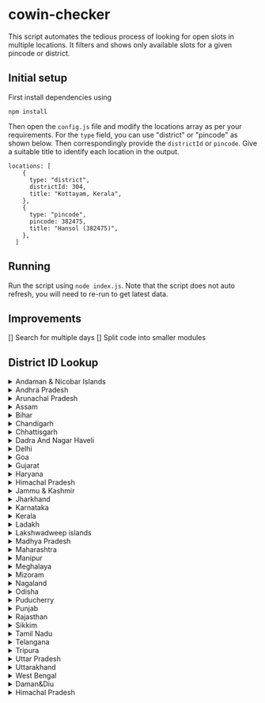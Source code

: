 # cowin-checker

This script automates the tedious process of looking for open slots in multiple locations. It filters and shows only available slots for a given pincode or district.

## Initial setup

First install dependencies using

`npm install`

Then open the `config.js` file and modify the locations array as per your requirements. For the `type` field, you can use "district" or "pincode" as shown below. Then correspondingly provide the `districtId` or `pincode`. Give a suitable title to identify each location in the output.

```
locations: [
    {
      type: "district",
      districtId: 304,
      title: "Kottayam, Kerala",
    },
    {
      type: "pincode",
      pincode: 382475,
      title: "Hansol (382475)",
    },
  ]
```

## Running

Run the script using `node index.js`. Note that the script does not auto refresh, you will need to re-run to get latest data.

## Improvements

[] Search for multiple days
[] Split code into smaller modules

## District ID Lookup

<details>
  <summary> Andaman & Nicobar Islands </summary>

- 3: Nicobar
- 1: North and Middle Andaman
- 2: South Andaman
</details>

<details>
  <summary> Andhra Pradesh </summary>

- 9: Anantapur
- 10: Chittoor
- 11: East Godavari
- 5: Guntur
- 4: Krishna
- 7: Kurnool
- 12: Prakasam
- 13: Sri Potti Sriramulu Nellore
- 14: Srikakulam
- 8: Visakhapatnam
- 15: Vizianagaram
- 16: West Godavari
- 6: YSR District, Kadapa (Cuddapah)
</details>

<details>
  <summary> Arunachal Pradesh </summary>

- 22: Anjaw
- 20: Changlang
- 25: Dibang Valley
- 23: East Kameng
- 42: East Siang
- 17: Itanagar Capital Complex
- 24: Kamle
- 27: Kra Daadi
- 21: Kurung Kumey
- 33: Lepa Rada
- 29: Lohit
- 40: Longding
- 31: Lower Dibang Valley
- 18: Lower Siang
- 32: Lower Subansiri
- 36: Namsai
- 19: Pakke Kessang
- 39: Papum Pare
- 35: Shi Yomi
- 37: Siang
- 30: Tawang
- 26: Tirap
- 34: Upper Siang
- 41: Upper Subansiri
- 28: West Kameng
- 38: West Siang
</details>

<details>
  <summary> Assam </summary>

- 46: Baksa
- 47: Barpeta
- 765: Biswanath
- 57: Bongaigaon
- 66: Cachar
- 766: Charaideo
- 58: Chirang
- 48: Darrang
- 62: Dhemaji
- 59: Dhubri
- 43: Dibrugarh
- 67: Dima Hasao
- 60: Goalpara
- 53: Golaghat
- 68: Hailakandi
- 764: Hojai
- 54: Jorhat
- 49: Kamrup Metropolitan
- 50: Kamrup Rural
- 51: Karbi-Anglong
- 69: Karimganj
- 61: Kokrajhar
- 63: Lakhimpur
- 767: Majuli
- 55: Morigaon
- 56: Nagaon
- 52: Nalbari
- 44: Sivasagar
- 64: Sonitpur
- 768: South Salmara Mankachar
- 45: Tinsukia
- 65: Udalguri
- 769: West Karbi Anglong
</details>

<details>
  <summary> Bihar </summary>

- 74: Araria
- 78: Arwal
- 77: Aurangabad
- 83: Banka
- 98: Begusarai
- 82: Bhagalpur
- 99: Bhojpur
- 100: Buxar
- 94: Darbhanga
- 105: East Champaran
- 79: Gaya
- 104: Gopalganj
- 107: Jamui
- 91: Jehanabad
- 80: Kaimur
- 75: Katihar
- 101: Khagaria
- 76: Kishanganj
- 84: Lakhisarai
- 70: Madhepura
- 95: Madhubani
- 85: Munger
- 86: Muzaffarpur
- 90: Nalanda
- 92: Nawada
- 97: Patna
- 73: Purnia
- 81: Rohtas
- 71: Saharsa
- 96: Samastipur
- 102: Saran
- 93: Sheikhpura
- 87: Sheohar
- 88: Sitamarhi
- 103: Siwan
- 72: Supaul
- 89: Vaishali
- 106: West Champaran
</details>

<details>
  <summary> Chandigarh </summary>

108 Chandigarh

</details>

<details>
  <summary> Chhattisgarh </summary>

- 110: Balod
- 111: Baloda bazar
- 112: Balrampur
- 113: Bastar
- 114: Bemetara
- 115: Bijapur
- 116: Bilaspur
- 117: Dantewada
- 118: Dhamtari
- 119: Durg
- 120: Gariaband
- 136: Gaurela Pendra Marwahi
- 121: Janjgir-Champa
- 122: Jashpur
- 123: Kanker
- 135: Kawardha
- 124: Kondagaon
- 125: Korba
- 126: Koriya
- 127: Mahasamund
- 128: Mungeli
- 129: Narayanpur
- 130: Raigarh
- 109: Raipur
- 131: Rajnandgaon
- 132: Sukma
- 133: Surajpur
- 134: Surguja
</details>

<details>
  <summary> Dadra And Nagar Haveli </summary>

137 Dadra and Nagar Haveli

</details>

<details>
  <summary> Delhi </summary>

- 141: Central Delhi
- 145: East Delhi
- 140: New Delhi
- 146: North Delhi
- 147: North East Delhi
- 143: North West Delhi
- 148: Shahdara
- 149: South Delhi
- 144: South East Delhi
- 150: South West Delhi
- 142: West Delhi
</details>

<details>
  <summary> Goa </summary>

- 151: North Goa
- 152: South Goa
</details>

<details>
  <summary> Gujarat </summary>

- 154: Ahmedabad
- 770: Ahmedabad Corporation
- 174: Amreli
- 179: Anand
- 158: Aravalli
- 159: Banaskantha
- 180: Bharuch
- 175: Bhavnagar
- 771: Bhavnagar Corporation
- 176: Botad
- 181: Chhotaudepur
- 182: Dahod
- 163: Dang
- 168: Devbhumi Dwaraka
- 153: Gandhinagar
- 772: Gandhinagar Corporation
- 177: Gir Somnath
- 169: Jamnagar
- 773: Jamnagar Corporation
- 178: Junagadh
- 774: Junagadh Corporation
- 156: Kheda
- 170: Kutch
- 183: Mahisagar
- 160: Mehsana
- 171: Morbi
- 184: Narmada
- 164: Navsari
- 185: Panchmahal
- 161: Patan
- 172: Porbandar
- 173: Rajkot
- 775: Rajkot Corporation
- 162: Sabarkantha
- 165: Surat
- 776: Surat Corporation
- 157: Surendranagar
- 166: Tapi
- 155: Vadodara
- 777: Vadodara Corporation
- 167: Valsad
</details>

<details>
  <summary> Haryana </summary>

- 193: Ambala
- 200: Bhiwani
- 201: Charkhi Dadri
- 199: Faridabad
- 196: Fatehabad
- 188: Gurgaon
- 191: Hisar
- 189: Jhajjar
- 204: Jind
- 190: Kaithal
- 203: Karnal
- 186: Kurukshetra
- 206: Mahendragarh
- 205: Nuh
- 207: Palwal
- 187: Panchkula
- 195: Panipat
- 202: Rewari
- 192: Rohtak
- 194: Sirsa
- 198: Sonipat
- 197: Yamunanagar
</details>

<details>
  <summary> Himachal Pradesh </summary>

- 219: Bilaspur
- 214: Chamba
- 217: Hamirpur
- 213: Kangra
- 216: Kinnaur
- 211: Kullu
- 210: Lahaul Spiti
- 215: Mandi
- 208: Shimla
- 212: Sirmaur
- 209: Solan
- 218: Una
</details>

<details>
  <summary> Jammu & Kashmir </summary>

- 224: Anantnag
- 223: Bandipore
- 225: Baramulla
- 229: Budgam
- 232: Doda
- 228: Ganderbal
- 230: Jammu
- 234: Kathua
- 231: Kishtwar
- 221: Kulgam
- 226: Kupwara
- 238: Poonch
- 227: Pulwama
- 237: Rajouri
- 235: Ramban
- 239: Reasi
- 236: Samba
- 222: Shopian
- 220: Srinagar
- 233: Udhampur
</details>

<details>
  <summary> Jharkhand </summary>

- 242: Bokaro
- 245: Chatra
- 253: Deoghar
- 257: Dhanbad
- 258: Dumka
- 247: East Singhbhum
- 243: Garhwa
- 256: Giridih
- 262: Godda
- 251: Gumla
- 255: Hazaribagh
- 259: Jamtara
- 252: Khunti
- 241: Koderma
- 244: Latehar
- 250: Lohardaga
- 261: Pakur
- 246: Palamu
- 254: Ramgarh
- 240: Ranchi
- 260: Sahebganj
- 248: Seraikela Kharsawan
- 249: Simdega
- 263: West Singhbhum
</details>

<details>
  <summary> Karnataka </summary>

- 270: Bagalkot
- 276: Bangalore Rural
- 265: Bangalore Urban
- 294: BBMP
- 264: Belgaum
- 274: Bellary
- 272: Bidar
- 271: Chamarajanagar
- 273: Chikamagalur
- 291: Chikkaballapur
- 268: Chitradurga
- 269: Dakshina Kannada
- 275: Davanagere
- 278: Dharwad
- 280: Gadag
- 267: Gulbarga
- 289: Hassan
- 279: Haveri
- 283: Kodagu
- 277: Kolar
- 282: Koppal
- 290: Mandya
- 266: Mysore
- 284: Raichur
- 292: Ramanagara
- 287: Shimoga
- 288: Tumkur
- 286: Udupi
- 281: Uttar Kannada
- 293: Vijayapura
- 285: Yadgir
</details>

<details>
  <summary> Kerala </summary>

- 301: Alappuzha
- 307: Ernakulam
- 306: Idukki
- 297: Kannur
- 295: Kasaragod
- 298: Kollam
- 304: Kottayam
- 305: Kozhikode
- 302: Malappuram
- 308: Palakkad
- 300: Pathanamthitta
- 296: Thiruvananthapuram
- 303: Thrissur
- 299: Wayanad
</details>

<details>
  <summary> Ladakh </summary>

- 309: Kargil
- 310: Leh
</details>

<details>
  <summary> Lakshwadweep islands </summary>

- 796: Agatti Island
- 311: Lakshadweep
</details>

<details>
  <summary> Madhya Pradesh </summary>

- 320: Agar
- 357: Alirajpur
- 334: Anuppur
- 354: Ashoknagar
- 338: Balaghat
- 343: Barwani
- 362: Betul
- 351: Bhind
- 312: Bhopal
- 342: Burhanpur
- 328: Chhatarpur
- 337: Chhindwara
- 327: Damoh
- 350: Datia
- 324: Dewas
- 341: Dhar
- 336: Dindori
- 348: Guna
- 313: Gwalior
- 361: Harda
- 360: Hoshangabad
- 314: Indore
- 315: Jabalpur
- 340: Jhabua
- 353: Katni
- 339: Khandwa
- 344: Khargone
- 335: Mandla
- 319: Mandsaur
- 347: Morena
- 352: Narsinghpur
- 323: Neemuch
- 326: Panna
- 359: Raisen
- 358: Rajgarh
- 322: Ratlam
- 316: Rewa
- 317: Sagar
- 333: Satna
- 356: Sehore
- 349: Seoni
- 332: Shahdol
- 321: Shajapur
- 346: Sheopur
- 345: Shivpuri
- 331: Sidhi
- 330: Singrauli
- 325: Tikamgarh
- 318: Ujjain
- 329: Umaria
- 355: Vidisha
</details>

<details>
  <summary> Maharashtra </summary>

- 391: Ahmednagar
- 364: Akola
- 366: Amravati
- 397: Aurangabad
- 384: Beed
- 370: Bhandara
- 367: Buldhana
- 380: Chandrapur
- 388: Dhule
- 379: Gadchiroli
- 378: Gondia
- 386: Hingoli
- 390: Jalgaon
- 396: Jalna
- 371: Kolhapur
- 383: Latur
- 395: Mumbai
- 365: Nagpur
- 382: Nanded
- 387: Nandurbar
- 389: Nashik
- 381: Osmanabad
- 394: Palghar
- 385: Parbhani
- 363: Pune
- 393: Raigad
- 372: Ratnagiri
- 373: Sangli
- 376: Satara
- 374: Sindhudurg
- 375: Solapur
- 392: Thane
- 377: Wardha
- 369: Washim
- 368: Yavatmal
</details>

<details>
  <summary> Manipur </summary>

- 398: Bishnupur
- 399: Chandel
- 400: Churachandpur
- 401: Imphal East
- 402: Imphal West
- 410: Jiribam
- 413: Kakching
- 409: Kamjong
- 408: Kangpokpi
- 412: Noney
- 411: Pherzawl
- 403: Senapati
- 404: Tamenglong
- 407: Tengnoupal
- 405: Thoubal
- 406: Ukhrul
</details>

<details>
  <summary> Meghalaya </summary>

- 424: East Garo Hills
- 418: East Jaintia Hills
- 414: East Khasi Hills
- 423: North Garo Hills
- 417: Ri-Bhoi
- 421: South Garo Hills
- 422: South West Garo Hills
- 415: South West Khasi Hills
- 420: West Garo Hills
- 416: West Jaintia Hills
- 419: West Khasi Hills
</details>

<details>
  <summary> Mizoram </summary>

- 425: Aizawl East
- 426: Aizawl West
- 429: Champhai
- 428: Kolasib
- 432: Lawngtlai
- 431: Lunglei
- 427: Mamit
- 430: Serchhip
- 433: Siaha
</details>

<details>
  <summary> Nagaland </summary>

- 434: Dimapur
- 444: Kiphire
- 441: Kohima
- 438: Longleng
- 437: Mokokchung
- 439: Mon
- 435: Peren
- 443: Phek
- 440: Tuensang
- 436: Wokha
- 442: Zunheboto
</details>

<details>
  <summary> Odisha </summary>

- 445: Angul
- 448: Balangir
- 447: Balasore
- 472: Bargarh
- 454: Bhadrak
- 468: Boudh
- 457: Cuttack
- 473: Deogarh
- 458: Dhenkanal
- 467: Gajapati
- 449: Ganjam
- 459: Jagatsinghpur
- 460: Jajpur
- 474: Jharsuguda
- 464: Kalahandi
- 450: Kandhamal
- 461: Kendrapara
- 455: Kendujhar
- 446: Khurda
- 451: Koraput
- 469: Malkangiri
- 456: Mayurbhanj
- 470: Nabarangpur
- 462: Nayagarh
- 465: Nuapada
- 463: Puri
- 471: Rayagada
- 452: Sambalpur
- 466: Subarnapur
- 453: Sundargarh
</details>

<details>
  <summary>  Puducherry </summary>

- 476: Karaikal
- 477: Mahe
- 475: Puducherry
- 478: Yanam
</details>

<details>
  <summary> Punjab </summary>

- 485: Amritsar
- 483: Barnala
- 493: Bathinda
- 499: Faridkot
- 484: Fatehgarh Sahib
- 487: Fazilka
- 480: Ferozpur
- 489: Gurdaspur
- 481: Hoshiarpur
- 492: Jalandhar
- 479: Kapurthala
- 488: Ludhiana
- 482: Mansa
- 491: Moga
- 486: Pathankot
- 494: Patiala
- 497: Rup Nagar
- 498: Sangrur
- 496: SAS Nagar
- 500: SBS Nagar
- 490: Sri Muktsar Sahib
- 495: Tarn Taran
</details>

<details>
  <summary> Rajasthan </summary>

- 507: Ajmer
- 512: Alwar
- 519: Banswara
- 516: Baran
- 528: Barmer
- 508: Bharatpur
- 523: Bhilwara
- 501: Bikaner
- 514: Bundi
- 521: Chittorgarh
- 530: Churu
- 511: Dausa
- 524: Dholpur
- 520: Dungarpur
- 517: Hanumangarh
- 505: Jaipur I
- 506: Jaipur II
- 527: Jaisalmer
- 533: Jalore
- 515: Jhalawar
- 510: Jhunjhunu
- 502: Jodhpur
- 525: Karauli
- 503: Kota
- 532: Nagaur
- 529: Pali
- 522: Pratapgarh
- 518: Rajsamand
- 534: Sawai Madhopur
- 513: Sikar
- 531: Sirohi
- 509: Sri Ganganagar
- 526: Tonk
- 504: Udaipur
</details>

<details>
  <summary> Sikkim </summary>

- 535: East Sikkim
- 537: North Sikkim
- 538: South Sikkim
- 536: West Sikkim
</details>

<details>
  <summary> Tamil Nadu </summary>

- 779: Aranthangi
- 555: Ariyalur
- 578: Attur
- 565: Chengalpet
- 571: Chennai
- 778: Cheyyar
- 539: Coimbatore
- 547: Cuddalore
- 566: Dharmapuri
- 556: Dindigul
- 563: Erode
- 552: Kallakurichi
- 557: Kanchipuram
- 544: Kanyakumari
- 559: Karur
- 780: Kovilpatti
- 562: Krishnagiri
- 540: Madurai
- 576: Nagapattinam
- 558: Namakkal
- 577: Nilgiris
- 564: Palani
- 573: Paramakudi
- 570: Perambalur
- 575: Poonamallee
- 546: Pudukkottai
- 567: Ramanathapuram
- 781: Ranipet
- 545: Salem
- 561: Sivaganga
- 580: Sivakasi
- 551: Tenkasi
- 541: Thanjavur
- 569: Theni
- 554: Thoothukudi (Tuticorin)
- 560: Tiruchirappalli
- 548: Tirunelveli
- 550: Tirupattur
- 568: Tiruppur
- 572: Tiruvallur
- 553: Tiruvannamalai
- 574: Tiruvarur
- 543: Vellore
- 542: Viluppuram
- 549: Virudhunagar
</details>

<details>
  <summary> Telangana </summary>

- 582: Adilabad
- 583: Bhadradri Kothagudem
- 581: Hyderabad
- 584: Jagtial
- 585: Jangaon
- 586: Jayashankar Bhupalpally
- 587: Jogulamba Gadwal
- 588: Kamareddy
- 589: Karimnagar
- 590: Khammam
- 591: Kumuram Bheem
- 592: Mahabubabad
- 593: Mahabubnagar
- 594: Mancherial
- 595: Medak
- 596: Medchal
- 612: Mulugu
- 597: Nagarkurnool
- 598: Nalgonda
- 613: Narayanpet
- 599: Nirmal
- 600: Nizamabad
- 601: Peddapalli
- 602: Rajanna Sircilla
- 603: Rangareddy
- 604: Sangareddy
- 605: Siddipet
- 606: Suryapet
- 607: Vikarabad
- 608: Wanaparthy
- 609: Warangal(Rural)
- 610: Warangal(Urban)
- 611: Yadadri Bhuvanagiri
</details>

<details>
  <summary> Tripura </summary>

- 614: Dhalai
- 615: Gomati
- 616: Khowai
- 617: North Tripura
- 618: Sepahijala
- 619: South Tripura
- 620: Unakoti
- 621: West Tripura
</details>

<details>
  <summary> Uttar Pradesh </summary>

- 622: Agra
- 623: Aligarh
- 625: Ambedkar Nagar
- 626: Amethi
- 627: Amroha
- 628: Auraiya
- 646: Ayodhya
- 629: Azamgarh
- 630: Badaun
- 631: Baghpat
- 632: Bahraich
- 633: Balarampur
- 634: Ballia
- 635: Banda
- 636: Barabanki
- 637: Bareilly
- 638: Basti
- 687: Bhadohi
- 639: Bijnour
- 640: Bulandshahr
- 641: Chandauli
- 642: Chitrakoot
- 643: Deoria
- 644: Etah
- 645: Etawah
- 647: Farrukhabad
- 648: Fatehpur
- 649: Firozabad
- 650: Gautam Buddha Nagar
- 651: Ghaziabad
- 652: Ghazipur
- 653: Gonda
- 654: Gorakhpur
- 655: Hamirpur
- 656: Hapur
- 657: Hardoi
- 658: Hathras
- 659: Jalaun
- 660: Jaunpur
- 661: Jhansi
- 662: Kannauj
- 663: Kanpur Dehat
- 664: Kanpur Nagar
- 665: Kasganj
- 666: Kaushambi
- 667: Kushinagar
- 668: Lakhimpur Kheri
- 669: Lalitpur
- 670: Lucknow
- 671: Maharajganj
- 672: Mahoba
- 673: Mainpuri
- 674: Mathura
- 675: Mau
- 676: Meerut
- 677: Mirzapur
- 678: Moradabad
- 679: Muzaffarnagar
- 680: Pilibhit
- 682: Pratapgarh
- 624: Prayagraj
- 681: Raebareli
- 683: Rampur
- 684: Saharanpur
- 685: Sambhal
- 686: Sant Kabir Nagar
- 688: Shahjahanpur
- 689: Shamli
- 690: Shravasti
- 691: Siddharthnagar
- 692: Sitapur
- 693: Sonbhadra
- 694: Sultanpur
- 695: Unnao
- 696: Varanasi
</details>

<details>
  <summary> Uttarakhand </summary>

- 704: Almora
- 707: Bageshwar
- 699: Chamoli
- 708: Champawat
- 697: Dehradun
- 702: Haridwar
- 709: Nainital
- 698: Pauri Garhwal
- 706: Pithoragarh
- 700: Rudraprayag
- 701: Tehri Garhwal
- 705: Udham Singh Nagar
- 703: Uttarkashi
</details>

<details>
  <summary> West Bengal </summary>

- 710: Alipurduar District
- 711: Bankura
- 712: Basirhat HD (North 24 Parganas)
- 713: Birbhum
- 714: Bishnupur HD (Bankura)
- 715: Cooch Behar
- 783: COOCHBEHAR
- 716: Dakshin Dinajpur
- 717: Darjeeling
- 718: Diamond Harbor HD (S 24 Parganas)
- 719: East Bardhaman
- 720: Hoogly
- 721: Howrah
- 722: Jalpaiguri
- 723: Jhargram
- 724: Kalimpong
- 725: Kolkata
- 726: Malda
- 727: Murshidabad
- 728: Nadia
- 729: Nandigram HD (East Medinipore)
- 730: North 24 Parganas
- 731: Paschim Medinipore
- 732: Purba Medinipore
- 733: Purulia
- 734: Rampurhat HD (Birbhum)
- 735: South 24 Parganas
- 736: Uttar Dinajpur
- 737: West Bardhaman
</details>

<details>
  <summary> Daman&Diu </summary>

- 138: Daman
- 139: Diu

</details>

<details>
  <summary> Himachal Pradesh </summary>

- 791: Chamba
- 795: Kangra
- 792: Kinnaur
- 793: Mandi
- 794: Shimla

</details>

